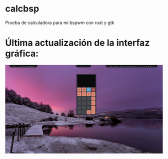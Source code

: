 # calcbsp
Prueba de calculadora para mi bspwm con rust y gtk

<H1>Última actualización de la interfaz gráfica:</H1>

![pic-full-250524-1600](/src/img/actualizacion-vista.png)
